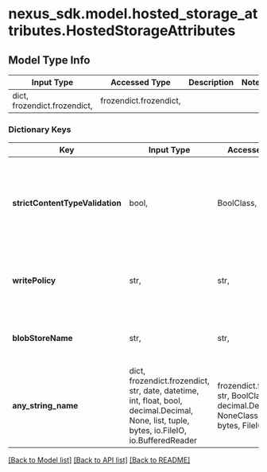 # nexus_sdk.model.hosted_storage_attributes.HostedStorageAttributes

## Model Type Info

| Input Type                   | Accessed Type          | Description | Notes |
| ---------------------------- | ---------------------- | ----------- | ----- |
| dict, frozendict.frozendict, | frozendict.frozendict, |             |

### Dictionary Keys

| Key                             | Input Type                                                                                                                                  | Accessed Type                                                                           | Description                                                                                 | Notes                                            |
| ------------------------------- | ------------------------------------------------------------------------------------------------------------------------------------------- | --------------------------------------------------------------------------------------- | ------------------------------------------------------------------------------------------- | ------------------------------------------------ |
| **strictContentTypeValidation** | bool,                                                                                                                                       | BoolClass,                                                                              | Whether to validate uploaded content&#x27;s MIME type appropriate for the repository format |
| **writePolicy**                 | str,                                                                                                                                        | str,                                                                                    | Controls if deployments of and updates to assets are allowed                                | must be one of ["allow", "allow_once", "deny", ] |
| **blobStoreName**               | str,                                                                                                                                        | str,                                                                                    | Blob store used to store repository contents                                                | [optional]                                       |
| **any_string_name**             | dict, frozendict.frozendict, str, date, datetime, int, float, bool, decimal.Decimal, None, list, tuple, bytes, io.FileIO, io.BufferedReader | frozendict.frozendict, str, BoolClass, decimal.Decimal, NoneClass, tuple, bytes, FileIO | any string name can be used but the value must be the correct type                          | [optional]                                       |

[[Back to Model list]](../../README.md#documentation-for-models) [[Back to API list]](../../README.md#documentation-for-api-endpoints) [[Back to README]](../../README.md)
